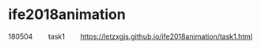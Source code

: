 # ife2018animation

180504
        task1
        https://letzxgjs.github.io/ife2018animation/task1.html
